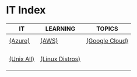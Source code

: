 # IT Index

|IT|LEARNING|TOPICS|
|---|---|---|
||||
|[(Azure)](azure-index)|[(AWS)](aws-index)|[(Google Cloud)](google-cloud-index)|
||||
||||
||||
||||
|[(Unix All)](unix-all-index)|[(Linux Distros)](linux-distros-index)||
||||
||||
||||
